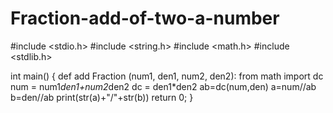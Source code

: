 # Fraction-add-of-two-a-number
#include <stdio.h>
#include <string.h>
#include <math.h>
#include <stdlib.h>

int main() {
def add Fraction (num1, den1, num2, den2):
    from math import dc
    num = num1*den1+num2*den2
    dc  = den1*den2
    ab=dc(num,den)
    a=num//ab
    b=den//ab
    print(str(a)+"/"+str(b)) 
    return 0;
}

